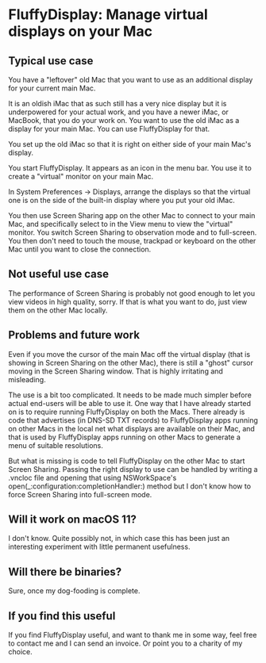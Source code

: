FluffyDisplay: Manage virtual displays on your Mac
==================================================

Typical use case
----------------

You have a "leftover" old Mac that you want to use as an additional
display for your current main Mac.

It is an oldish iMac that as such still has a very nice display but it
is underpowered for your actual work, and you have a newer iMac, or
MacBook, that you do your work on. You want to use the old iMac as a
display for your main Mac. You can use FluffyDisplay for that.

You set up the old iMac so that it is right on either side of your
main Mac's display.

You start FluffyDisplay. It appears as an icon in the menu bar. You
use it to create a "virtual" monitor on your main Mac.

In System Preferences -> Displays, arrange the displays so that the
virtual one is on the side of the built-in display where you put your
old iMac.

You then use Screen Sharing app on the other Mac to connect to your
main Mac, and specifically select to in the View menu to view the
"virtual" monitor. You switch Screen Sharing to observation mode and
to full-screen. You then don't need to touch the mouse, trackpad or
keyboard on the other Mac until you want to close the connection.

Not useful use case
-------------------

The performance of Screen Sharing is probably not good enough to let
you view videos in high quality, sorry. If that is what you want to
do, just view them on the other Mac locally.

Problems and future work
------------------------

Even if you move the cursor of the main Mac off the virtual display
(that is showing in Screen Sharing on the other Mac), there is still a
"ghost" cursor moving in the Screen Sharing window. That is highly
irritating and misleading.

The use is a bit too complicated. It needs to be made much simpler
before actual end-users will be able to use it. One way that I have
already started on is to require running FluffyDisplay on both the
Macs. There already is code that advertises (in DNS-SD TXT records) to
FluffyDisplay apps running on other Macs in the local net what
displays are available on their Mac, and that is used by FluffyDisplay
apps running on other Macs to generate a menu of suitable resolutions.

But what is missing is code to tell FluffyDisplay on the other Mac to
start Screen Sharing. Passing the right display to use can be handled
by writing a .vncloc file and opening that using NSWorkSpace's
open(_:configuration:completionHandler:) method but I don't know how
to force Screen Sharing into full-screen mode.

Will it work on macOS 11?
-------------------------

I don't know. Quite possibly not, in which case this has been just an
interesting experiment with little permanent usefulness.


Will there be binaries?
-----------------------

Sure, once my dog-fooding is complete.


If you find this useful
-----------------------

If you find FluffyDisplay useful, and want to thank me in some way,
feel free to contact me and I can send an invoice. Or point you to a
charity of my choice.
